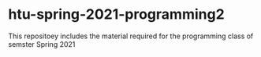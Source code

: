 # htu-spring-2021-programming2
This repositoey includes the material required for the programming class of semster Spring 2021
